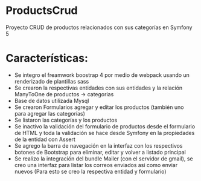 # ProductsCrud

Proyecto CRUD de productos relacionados con sus categorías en Symfony 5

# Características:

  - Se integro el freamwork boostrap 4 por medio de webpack usando un renderizado de plantillas sass
  - Se crearon la respectivas entidades con sus entidades y la relación ManyToOne de productos -> categorias
  - Base de datos utilizada Mysql
  - Se crearon Formularios agregar y editar los productos (también uno para agregar las categorías)
  - Se listaron las categorías y los productos
  - Se inactivo la validación del formulario de productos desde el formulario de HTML y toda la validación se hace desde Symfony en la propiedades de la entidad con Assert
  - Se agrego la barra de navegación en la interfaz con los respectivos botones de Bootstrap para eliminar, editar y volver a listado principal
  - Se realizo la integración del bundle Mailer (con el servidor de gmail), se creo una interfaz para listar los correos enviados asi como enviar nuevos (Para esto se creo la respectiva entidad y formulario)
